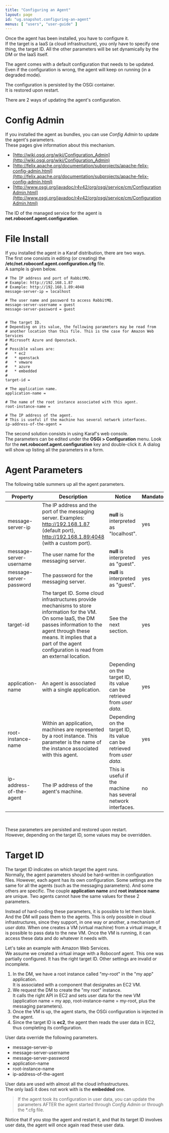 ```yaml
---
title: "Configuring an Agent"
layout: page
id: "ug.snapshot.configuring-an-agent"
menus: [ "users", "user-guide" ]
---
```


Once the agent has been installed, you have to configure it.  
If the target is a IaaS (a cloud infrastructure), you only have to specify one thing, the target ID. 
All the other parameters will be set dynamically by the DM or the IaaS itself.

The agent comes with a default configuration that needs to be updated. Even if the configuration is
wrong, the agent will keep on running (in a degraded mode).

The configuration is persisted by the OSGi container.  
It is restored upon restart.

There are 2 ways of updating the agent's configuration.  


# Config Admin

If you installed the agent as bundles, you can use *Config Admin* to update the agent's parameters.  
These pages give information about this mechanism.

* [http://wiki.osgi.org/wiki/Configuration_Admin](http://wiki.osgi.org/wiki/Configuration_Admin)
* [http://felix.apache.org/documentation/subprojects/apache-felix-config-admin.html](http://felix.apache.org/documentation/subprojects/apache-felix-config-admin.html)
* [http://www.osgi.org/javadoc/r4v42/org/osgi/service/cm/ConfigurationAdmin.html](http://www.osgi.org/javadoc/r4v42/org/osgi/service/cm/ConfigurationAdmin.html)

The ID of the managed service for the agent is **net.roboconf.agent.configuration**.


# File Install

If you installed the agent in a Karaf distribution, there are two ways.  
The first one consists in editing (or creating) the **/etc/net.roboconf.agent.configuration.cfg** file.  
A sample is given below.

```properties
# The IP address and port of RabbitMQ.
# Example: http://192.168.1.87
# Example: http://192.168.1.89:4048
message-server-ip = localhost

# The user name and password to access RabbitMQ.
message-server-username = guest
message-server-password = guest


# The target ID.
# Depending on its value, the following parameters may be read from
# another location than this file. This is the case for Amazon Web Services
# Microsoft Azure and Openstack.
#
# Possible values are:
# 	* ec2
# 	* openstack
# 	* vmware
# 	* azure
# 	* embedded
#
target-id = 

# The application name.
application-name = 

# The name of the root instance associated with this agent.
root-instance-name = 

# The IP address of the agent.
# This is useful if the machine has several network interfaces.
ip-address-of-the-agent = 
```

The second solution consists in using Karaf's web console.  
The parameters can be edited under the **OSGi &gt; Configuration** menu.
Look for the **net.roboconf.agent.configuration** key and double-click it. A dialog will show up
listing all the parameters in a form.


# Agent Parameters

The following table summers up all the agent parameters.

| Property | Description | Notice | Mandatory |
| --- | --- | --- | --- |
| message-server-ip | The IP address and the port of the messaging server. Examples: http://192.168.1.87 (default port), http://192.168.1.89:4048 (with a custom port). | **null** is interpreted as "localhost". | yes |
| message-server-username | The user name for the messaging server. | **null** is interpreted as "guest". | yes |
| message-server-password | The password for the messaging server. | **null** is interpreted as "guest". | yes |
| target-id | The target ID. Some cloud infrastructures provide mechanisms to store information for the VM. On some IaaS, the DM passes information to the agent through these means. It implies that a part of the agent configuration is read from an external location. | See the next section. | yes |
| application-name | An agent is associated with a single application. | Depending on the target ID, its value can be retrieved from *user data*. | yes |
| root-instance-name | Within an application, machines are represented by a root instance. This parameter is the name of the instance associated with this agent. | Depending on the target ID, its value can be retrieved from *user data*. | yes |
| ip-address-of-the-agent | The IP address of the agent's machine. | This is useful if the machine has several network interfaces. | no |

<br />

These parameters are persisted and restored upon restart.  
However, depending on the target ID, some values may be overridden.


# Target ID

The target ID indicates on which target the agent runs.  
Normally, the agent parameters should be hard-written in configuration files. However, each agent has its own configuration.
Some settings are the same for all the agents (such as the messaging parameters). And some others are specific.
The couple **application name** and **root instance name** are unique. Two agents cannot have the same values for these 2 parameters.

Instead of hard-coding these parameters, it is possible to let them blank. And the DM will pass them to the agents.
This is only possible in cloud infrastructures, since they support, in one way or another, a mechanism of *user data*. When one
creates a VM (virtual machine) from a virtual image, it is possible to pass data to the new VM. Once the VM is running, it can access these data and do whatever it needs with.  

Let's take an example with Amazon Web Services.  
We assume we created a virtual image with a Roboconf agent. This one was partially configured. It has the right target ID.
Other settings are invalid or incomplete.

1. In the DM, we have a root instance called "my-root" in the "my app" application.  
It is associated with a component that designates an EC2 VM.
2. We request the DM to create the "my root" instance.  
It calls the right API in EC2 and sets user data for the new VM 
(application name = my app, root-instance-name = my-root, plus the messaging parameters).
3. Once the VM is up, the agent starts, the OSGi configuration is injected in the agent.
5. Since the target ID is **ec2**, the agent then reads the user data in EC2, thus completing its configuration.

User data override the following parameters.

* message-server-ip
* message-server-username
* message-server-password
* application-name
* root-instance-name
* ip-address-of-the-agent

User data are used with almost all the cloud infrastructures.  
The only IaaS it does not work with is the **embedded** one.

> If the agent took its configuration in user data, you can update the parameters AFTER the agent started through
> *Config Admin* or through the *.cfg file.

Notice that if you stop the agent and restart it, and that its target ID involves user data, 
the agent will once again read these user data.
